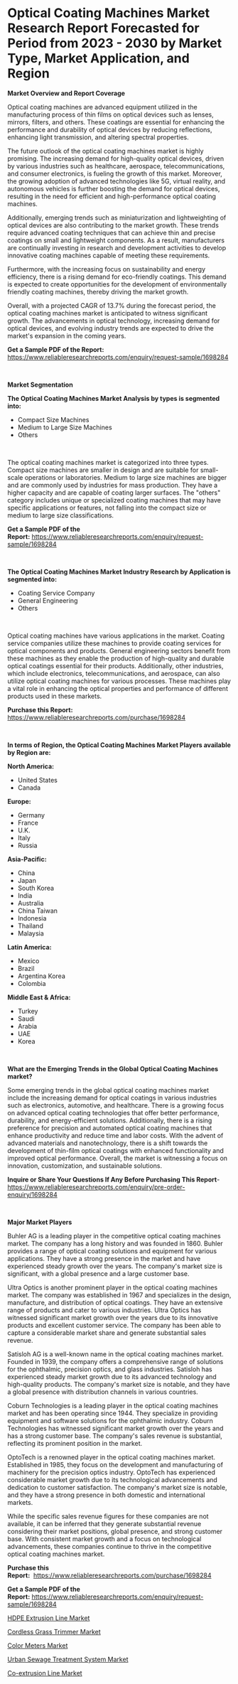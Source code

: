 <p><h1>Optical Coating Machines Market Research Report Forecasted for Period from 2023 -  2030 by Market Type, Market Application, and Region</h1></p><p><strong>Market Overview and Report Coverage</strong></p>
<p><p>Optical coating machines are advanced equipment utilized in the manufacturing process of thin films on optical devices such as lenses, mirrors, filters, and others. These coatings are essential for enhancing the performance and durability of optical devices by reducing reflections, enhancing light transmission, and altering spectral properties.</p><p>The future outlook of the optical coating machines market is highly promising. The increasing demand for high-quality optical devices, driven by various industries such as healthcare, aerospace, telecommunications, and consumer electronics, is fueling the growth of this market. Moreover, the growing adoption of advanced technologies like 5G, virtual reality, and autonomous vehicles is further boosting the demand for optical devices, resulting in the need for efficient and high-performance optical coating machines.</p><p>Additionally, emerging trends such as miniaturization and lightweighting of optical devices are also contributing to the market growth. These trends require advanced coating techniques that can achieve thin and precise coatings on small and lightweight components. As a result, manufacturers are continually investing in research and development activities to develop innovative coating machines capable of meeting these requirements.</p><p>Furthermore, with the increasing focus on sustainability and energy efficiency, there is a rising demand for eco-friendly coatings. This demand is expected to create opportunities for the development of environmentally friendly coating machines, thereby driving the market growth.</p><p>Overall, with a projected CAGR of 13.7% during the forecast period, the optical coating machines market is anticipated to witness significant growth. The advancements in optical technology, increasing demand for optical devices, and evolving industry trends are expected to drive the market's expansion in the coming years.</p></p>
<p><strong>Get a Sample PDF of the Report:</strong> <a href="https://www.reliableresearchreports.com/enquiry/request-sample/1698284">https://www.reliableresearchreports.com/enquiry/request-sample/1698284</a></p>
<p>&nbsp;</p>
<p><strong>Market Segmentation</strong></p>
<p><strong>The Optical Coating Machines Market Analysis by types is segmented into:</strong></p>
<p><ul><li>Compact Size Machines</li><li>Medium to Large Size Machines</li><li>Others</li></ul></p>
<p>&nbsp;</p>
<p><p>The optical coating machines market is categorized into three types. Compact size machines are smaller in design and are suitable for small-scale operations or laboratories. Medium to large size machines are bigger and are commonly used by industries for mass production. They have a higher capacity and are capable of coating larger surfaces. The "others" category includes unique or specialized coating machines that may have specific applications or features, not falling into the compact size or medium to large size classifications.</p></p>
<p><strong>Get a Sample PDF of the Report:</strong>&nbsp;<a href="https://www.reliableresearchreports.com/enquiry/request-sample/1698284">https://www.reliableresearchreports.com/enquiry/request-sample/1698284</a></p>
<p>&nbsp;</p>
<p><strong>The Optical Coating Machines Market Industry Research by Application is segmented into:</strong></p>
<p><ul><li>Coating Service Company</li><li>General Engineering</li><li>Others</li></ul></p>
<p>&nbsp;</p>
<p><p>Optical coating machines have various applications in the market. Coating service companies utilize these machines to provide coating services for optical components and products. General engineering sectors benefit from these machines as they enable the production of high-quality and durable optical coatings essential for their products. Additionally, other industries, which include electronics, telecommunications, and aerospace, can also utilize optical coating machines for various processes. These machines play a vital role in enhancing the optical properties and performance of different products used in these markets.</p></p>
<p><strong>Purchase this Report:</strong>&nbsp; <a href="https://www.reliableresearchreports.com/purchase/1698284">https://www.reliableresearchreports.com/purchase/1698284</a></p>
<p>&nbsp;</p>
<p><strong>In terms of Region, the Optical Coating Machines Market Players available by Region are:</strong></p>
<p>
    <p> <strong> North America: </strong>
        <ul>
            <li>United States</li>
            <li>Canada</li>
        </ul>
        </p> 
    <p> <strong> Europe: </strong>
        <ul>
            <li>Germany</li>
            <li>France</li>
            <li>U.K.</li>
            <li>Italy</li>
            <li>Russia</li>
        </ul>
        </p> 
    <p> <strong> Asia-Pacific: </strong>
        <ul>
            <li>China</li>
            <li>Japan</li>
            <li>South Korea</li>
            <li>India</li>
            <li>Australia</li>
            <li>China Taiwan</li>
            <li>Indonesia</li>
            <li>Thailand</li>
            <li>Malaysia</li>
        </ul>
        </p> 
    <p> <strong> Latin America: </strong>
        <ul>
            <li>Mexico</li>
            <li>Brazil</li>
            <li>Argentina Korea</li>
            <li>Colombia</li>
        </ul>
        </p> 
    <p> <strong> Middle East & Africa: </strong>
        <ul>
            <li>Turkey</li>
            <li>Saudi</li>
            <li>Arabia</li>
            <li>UAE</li>
            <li>Korea</li>
        </ul>
    </p>
    </p>
<p>&nbsp;</p>
<p><strong>What are the Emerging Trends in the Global Optical Coating Machines market?</strong></p>
<p><p>Some emerging trends in the global optical coating machines market include the increasing demand for optical coatings in various industries such as electronics, automotive, and healthcare. There is a growing focus on advanced optical coating technologies that offer better performance, durability, and energy-efficient solutions. Additionally, there is a rising preference for precision and automated optical coating machines that enhance productivity and reduce time and labor costs. With the advent of advanced materials and nanotechnology, there is a shift towards the development of thin-film optical coatings with enhanced functionality and improved optical performance. Overall, the market is witnessing a focus on innovation, customization, and sustainable solutions.</p></p>
<p><strong>Inquire or Share Your Questions If Any Before Purchasing This Report</strong>- <a href="https://www.reliableresearchreports.com/enquiry/pre-order-enquiry/1698284">https://www.reliableresearchreports.com/enquiry/pre-order-enquiry/1698284</a></p>
<p>&nbsp;</p>
<p><strong>Major Market Players</strong></p>
<p><p>Buhler AG is a leading player in the competitive optical coating machines market. The company has a long history and was founded in 1860. Buhler provides a range of optical coating solutions and equipment for various applications. They have a strong presence in the market and have experienced steady growth over the years. The company's market size is significant, with a global presence and a large customer base.</p><p>Ultra Optics is another prominent player in the optical coating machines market. The company was established in 1967 and specializes in the design, manufacture, and distribution of optical coatings. They have an extensive range of products and cater to various industries. Ultra Optics has witnessed significant market growth over the years due to its innovative products and excellent customer service. The company has been able to capture a considerable market share and generate substantial sales revenue.</p><p>Satisloh AG is a well-known name in the optical coating machines market. Founded in 1939, the company offers a comprehensive range of solutions for the ophthalmic, precision optics, and glass industries. Satisloh has experienced steady market growth due to its advanced technology and high-quality products. The company's market size is notable, and they have a global presence with distribution channels in various countries.</p><p>Coburn Technologies is a leading player in the optical coating machines market and has been operating since 1944. They specialize in providing equipment and software solutions for the ophthalmic industry. Coburn Technologies has witnessed significant market growth over the years and has a strong customer base. The company's sales revenue is substantial, reflecting its prominent position in the market.</p><p>OptoTech is a renowned player in the optical coating machines market. Established in 1985, they focus on the development and manufacturing of machinery for the precision optics industry. OptoTech has experienced considerable market growth due to its technological advancements and dedication to customer satisfaction. The company's market size is notable, and they have a strong presence in both domestic and international markets.</p><p>While the specific sales revenue figures for these companies are not available, it can be inferred that they generate substantial revenue considering their market positions, global presence, and strong customer base. With consistent market growth and a focus on technological advancements, these companies continue to thrive in the competitive optical coating machines market.</p></p>
<p><strong>Purchase this Report:</strong>&nbsp;&nbsp;<a href="https://www.reliableresearchreports.com/purchase/1698284">https://www.reliableresearchreports.com/purchase/1698284</a></p>
<p></p>
<p><strong>Get a Sample PDF of the Report:</strong>&nbsp;<a href="https://www.reliableresearchreports.com/enquiry/request-sample/1698284">https://www.reliableresearchreports.com/enquiry/request-sample/1698284</a></p>
<p><p><a href="https://www.linkedin.com/pulse/hdpe-extrusion-line-market-challenges-opportunities-growth/">HDPE Extrusion Line Market</a></p><p><a href="https://medium.com/@earn.only.flood/cordless-grass-trimmer-market-size-growth-forecast-2023-2030-3b5e5bca1a2b">Cordless Grass Trimmer Market</a></p><p><a href="https://medium.com/@flee.calm.mark/color-meters-market-size-growth-forecast-2023-2030-c319cee6d1d9">Color Meters Market</a></p><p><a href="https://www.linkedin.com/pulse/urban-sewage-treatment-system-market-research-report-provides-8uynf/">Urban Sewage Treatment System Market</a></p><p><a href="https://www.linkedin.com/pulse/co-extrusion-line-market-size-2023-2030-global-industrial-analysis/">Co-extrusion Line Market</a></p></p>